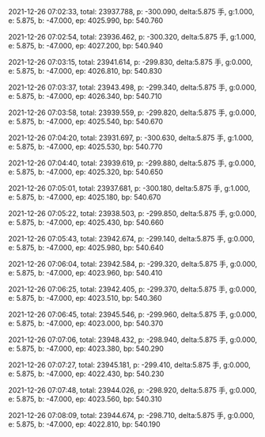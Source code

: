 2021-12-26 07:02:33, total: 23937.788, p: -300.090, delta:5.875 手, g:1.000, e: 5.875, b: -47.000, ep: 4025.990, bp: 540.760

2021-12-26 07:02:54, total: 23936.462, p: -300.320, delta:5.875 手, g:1.000, e: 5.875, b: -47.000, ep: 4027.200, bp: 540.940

2021-12-26 07:03:15, total: 23941.614, p: -299.830, delta:5.875 手, g:0.000, e: 5.875, b: -47.000, ep: 4026.810, bp: 540.830

2021-12-26 07:03:37, total: 23943.498, p: -299.340, delta:5.875 手, g:0.000, e: 5.875, b: -47.000, ep: 4026.340, bp: 540.710

2021-12-26 07:03:58, total: 23939.559, p: -299.820, delta:5.875 手, g:0.000, e: 5.875, b: -47.000, ep: 4025.540, bp: 540.670

2021-12-26 07:04:20, total: 23931.697, p: -300.630, delta:5.875 手, g:1.000, e: 5.875, b: -47.000, ep: 4025.530, bp: 540.770

2021-12-26 07:04:40, total: 23939.619, p: -299.880, delta:5.875 手, g:0.000, e: 5.875, b: -47.000, ep: 4025.320, bp: 540.650

2021-12-26 07:05:01, total: 23937.681, p: -300.180, delta:5.875 手, g:1.000, e: 5.875, b: -47.000, ep: 4025.180, bp: 540.670

2021-12-26 07:05:22, total: 23938.503, p: -299.850, delta:5.875 手, g:0.000, e: 5.875, b: -47.000, ep: 4025.430, bp: 540.660

2021-12-26 07:05:43, total: 23942.674, p: -299.140, delta:5.875 手, g:0.000, e: 5.875, b: -47.000, ep: 4025.980, bp: 540.640

2021-12-26 07:06:04, total: 23942.584, p: -299.320, delta:5.875 手, g:0.000, e: 5.875, b: -47.000, ep: 4023.960, bp: 540.410

2021-12-26 07:06:25, total: 23942.405, p: -299.370, delta:5.875 手, g:0.000, e: 5.875, b: -47.000, ep: 4023.510, bp: 540.360

2021-12-26 07:06:45, total: 23945.546, p: -299.960, delta:5.875 手, g:0.000, e: 5.875, b: -47.000, ep: 4023.000, bp: 540.370

2021-12-26 07:07:06, total: 23948.432, p: -298.940, delta:5.875 手, g:0.000, e: 5.875, b: -47.000, ep: 4023.380, bp: 540.290

2021-12-26 07:07:27, total: 23945.181, p: -299.410, delta:5.875 手, g:0.000, e: 5.875, b: -47.000, ep: 4022.430, bp: 540.230

2021-12-26 07:07:48, total: 23944.026, p: -298.920, delta:5.875 手, g:0.000, e: 5.875, b: -47.000, ep: 4023.560, bp: 540.310

2021-12-26 07:08:09, total: 23944.674, p: -298.710, delta:5.875 手, g:0.000, e: 5.875, b: -47.000, ep: 4022.810, bp: 540.190